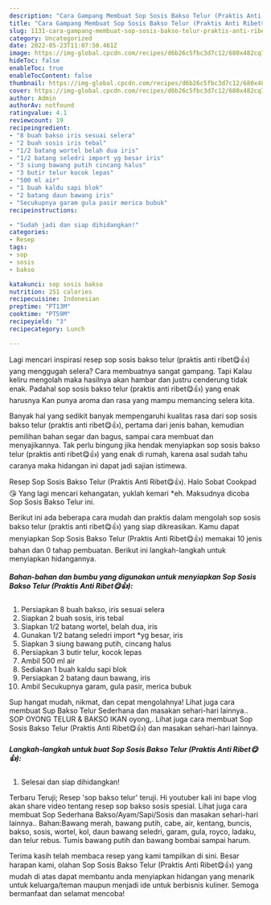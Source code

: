 ```yaml
---
description: "Cara Gampang Membuat Sop Sosis Bakso Telur (Praktis Anti Ribet😋👍) Anti Gagal"
title: "Cara Gampang Membuat Sop Sosis Bakso Telur (Praktis Anti Ribet😋👍) Anti Gagal"
slug: 1131-cara-gampang-membuat-sop-sosis-bakso-telur-praktis-anti-ribet-anti-gagal
category: Uncategorized
date: 2022-05-23T11:07:50.461Z
image: https://img-global.cpcdn.com/recipes/d6b26c5fbc3d7c12/680x482cq70/sop-sosis-bakso-telur-praktis-anti-ribet-foto-resep-utama.jpg
hideToc: false
enableToc: true
enableTocContent: false
thumbnail: https://img-global.cpcdn.com/recipes/d6b26c5fbc3d7c12/680x482cq70/sop-sosis-bakso-telur-praktis-anti-ribet-foto-resep-utama.jpg
cover: https://img-global.cpcdn.com/recipes/d6b26c5fbc3d7c12/680x482cq70/sop-sosis-bakso-telur-praktis-anti-ribet-foto-resep-utama.jpg
author: Admin
authorAv: notfound
ratingvalue: 4.1
reviewcount: 19
recipeingredient:
- "8 buah bakso iris sesuai selera"
- "2 buah sosis iris tebal"
- "1/2 batang wortel belah dua iris"
- "1/2 batang seledri import yg besar iris"
- "3 siung bawang putih cincang halus"
- "3 butir telur kocok lepas"
- "500 ml air"
- "1 buah kaldu sapi blok"
- "2 batang daun bawang iris"
- "Secukupnya garam gula pasir merica bubuk"
recipeinstructions:

- "Sudah jadi dan siap dihidangkan!"
categories:
- Resep
tags:
- sop
- sosis
- bakso

katakunci: sop sosis bakso 
nutrition: 251 calories
recipecuisine: Indonesian
preptime: "PT13M"
cooktime: "PT59M"
recipeyield: "3"
recipecategory: Lunch

---
```



Lagi mencari inspirasi resep sop sosis bakso telur (praktis anti ribet😋👍) yang menggugah selera? Cara membuatnya sangat gampang. Tapi Kalau keliru mengolah maka hasilnya akan hambar dan justru cenderung tidak enak. Padahal sop sosis bakso telur (praktis anti ribet😋👍) yang enak harusnya Kan punya aroma dan rasa yang mampu memancing selera kita.


Banyak hal yang sedikit banyak mempengaruhi kualitas rasa dari sop sosis bakso telur (praktis anti ribet😋👍), pertama dari jenis bahan, kemudian pemilihan bahan segar dan bagus, sampai cara membuat dan menyajikannya. Tak perlu bingung jika hendak menyiapkan sop sosis bakso telur (praktis anti ribet😋👍) yang enak di rumah, karena asal sudah tahu caranya maka hidangan ini dapat jadi sajian istimewa.

Resep Sop Sosis Bakso Telur (Praktis Anti Ribet😋👍). Halo Sobat Cookpad 😘 Yang lagi mencari kehangatan, yuklah kemari *eh. Maksudnya dicoba Sop Sosis Bakso Telur ini.


Berikut ini ada beberapa cara mudah dan praktis dalam mengolah sop sosis bakso telur (praktis anti ribet😋👍) yang siap dikreasikan. Kamu dapat menyiapkan Sop Sosis Bakso Telur (Praktis Anti Ribet😋👍) memakai 10 jenis bahan dan 0 tahap pembuatan. Berikut ini langkah-langkah untuk menyiapkan hidangannya.

<!--inarticleads1-->

##### Bahan-bahan dan bumbu yang digunakan untuk menyiapkan Sop Sosis Bakso Telur (Praktis Anti Ribet😋👍):

1. Persiapkan 8 buah bakso, iris sesuai selera
1. Siapkan 2 buah sosis, iris tebal
1. Siapkan 1/2 batang wortel, belah dua, iris
1. Gunakan 1/2 batang seledri import *yg besar, iris
1. Siapkan 3 siung bawang putih, cincang halus
1. Persiapkan 3 butir telur, kocok lepas
1. Ambil 500 ml air
1. Sediakan 1 buah kaldu sapi blok
1. Persiapkan 2 batang daun bawang, iris
1. Ambil Secukupnya garam, gula pasir, merica bubuk


Sup hangat mudah, nikmat, dan cepat mengolahnya! Lihat juga cara membuat Sup Bakso Telur Sederhana dan masakan sehari-hari lainnya.. SOP OYONG TELUR &amp; BAKSO IKAN oyong,. Lihat juga cara membuat Sop Sosis Bakso Telur (Praktis Anti Ribet😋👍) dan masakan sehari-hari lainnya. 

<!--inarticleads2-->

##### Langkah-langkah untuk buat Sop Sosis Bakso Telur (Praktis Anti Ribet😋👍):


1. Selesai dan siap dihidangkan!

Terbaru Teruji; Resep &#39;sop bakso telur&#39; teruji. Hi youtuber kali ini bape vlog akan share video tentang resep sop bakso sosis spesial. Lihat juga cara membuat Sop Sederhana Bakso/Ayam/Sapi/Sosis dan masakan sehari-hari lainnya.. Bahan:Bawang merah, bawang putih, cabe, air, kentang, buncis, bakso, sosis, wortel, kol, daun bawang seledri, garam, gula, royco, ladaku, dan telur rebus. Tumis bawang putih dan bawang bombai sampai harum. 

Terima kasih telah membaca resep yang kami tampilkan di sini. Besar harapan kami, olahan Sop Sosis Bakso Telur (Praktis Anti Ribet😋👍) yang mudah di atas dapat membantu anda menyiapkan hidangan yang menarik untuk keluarga/teman maupun menjadi ide untuk berbisnis kuliner. Semoga bermanfaat dan selamat mencoba!
